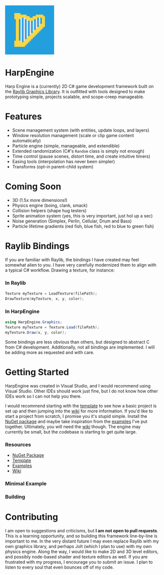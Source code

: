 ![Logo](logo.png)
# HarpEngine
Harp Engine is a (currently) 2D C# game development framework built on the [Raylib Graphics Library](https://www.raylib.com/). It is outfitted with tools designed to make prototyping simple, projects scalable, and scope-creep manageable.

# Features
- Scene management system (with entities, update loops, and layers)
- Window resolution management (scale or clip game content automatically)
- Particle engine (simple, manageable, and extendible)
- Extended randomization (C#'s `Random` class is simply not enough)
- Time control (pause scenes, distort time, and create intuitive timers)
- Easing tools (interpolation has never been simpler)
- Transforms (opt-in parent-child system)

# Coming Soon
- 3D (1.5x more dimensions!)
- Physics engine (boing, clank, smack)
- Collision helpers (shape hug testers)
- Sprite animation system (yes, this is very important, just hol up a sec)
- Noise generation (Simplex, Perlin, Cellular, Drum and Bass)
- Particle lifetime gradients (red fish, blue fish, red to blue to green fish)

# Raylib Bindings
If you are familiar with Raylib, the bindings I have created may feel somewhat alien to you. I have very carefully modernized them to align with a typical C# workflow. Drawing a texture, for instance:
### In Raylib
```c
Texture myTexture = LoadTexture(filePath);
DrawTexture(myTexture, x, y, color);
```
### In HarpEngine
```c#
using HarpEngine.Graphics;
Texture myTexture = Texture.Load(filePath);
myTexture.Draw(x, y, color);
```

Some bindings are less obvious than others, but designed to abstract C from C# development. Additionally, not all bindings are implemented. I will be adding more as requested and with care.

# Getting Started
HarpEngine was created in Visual Studio, and I would recommend using Visual Studio. Other IDEs should work just fine, but I do not know how other IDEs work so I can not help you there.

I would recommend starting with the [template](https://github.com/harper-rhett/harp-engine-template) to see how a basic project is set up and then jumping into the [wiki](https://github.com/harper-rhett/harp-engine/wiki) for more information. If you'd like to start a project from scratch, I promise you it's stupid simple. Install the [NuGet package](https://www.nuget.org/packages/HarpEngine) and maybe take inspiration from the [examples](https://github.com/harper-rhett/harp-engine-examples) I've put together. Ultimately, you will need the [wiki](https://github.com/harper-rhett/harp-engine/wiki) though. The engine may currently be small, but the codebase is starting to get quite large.

### Resources
- [NuGet Package](https://www.nuget.org/packages/HarpEngine)
- [Template](https://github.com/harper-rhett/harp-engine-template)
- [Examples](https://github.com/harper-rhett/harp-engine-examples)
- [Wiki](https://github.com/harper-rhett/harp-engine/wiki)

### Minimal Example

### Building

# Contributing
I am open to suggestions and criticisms, but __I am not open to pull requests__. This is a learning opportunity, and so building this framework line-by-line is important to me. In the very distant future I may even replace Raylib with my own graphics library, and perhaps Jolt (which I plan to use) with my own physics engine. Along the way, I would like to make 2D and 3D level editors, and possibly node-based shader and texture editors as well. If you are frustrated with my progress, I encourage you to submit an issue. I plan to listen to every soul that even bounces off of my code.
